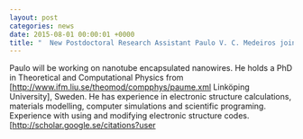 ```yaml
---
layout: post
categories: news
date: 2015-08-01 00:00:01 +0000
title: "  New Postdoctoral Research Assistant Paulo V. C. Medeiros joins the Group"
---
```


 Paulo will be working on nanotube encapsulated nanowires. He holds a PhD in Theoretical and Computational Physics from [http://www.ifm.liu.se/theomod/compphys/paume.xml Linköping University], Sweden. He has experience in electronic structure calculations, materials modelling, computer simulations and scientific programing. Experience with using and modifying electronic structure codes. [http://scholar.google.se/citations?user